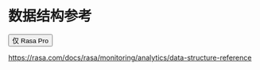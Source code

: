 # 数据结构参考

<button data-md-color-primary="amber">仅 Rasa Pro</button>

https://rasa.com/docs/rasa/monitoring/analytics/data-structure-reference
